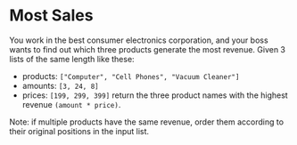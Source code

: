 # Most Sales

You work in the best consumer electronics corporation, and your boss wants to find out which three products generate the most revenue. Given 3 lists of the same length like these:

* products: `["Computer", "Cell Phones", "Vacuum Cleaner"]`
* amounts: `[3, 24, 8]`
* prices: `[199, 299, 399]`
return the three product names with the highest revenue `(amount * price)`.

Note: if multiple products have the same revenue, order them according to their original positions in the input list.
